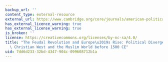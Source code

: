 ```yaml
---
backup_url: ''
content_type: external-resource
external_url: https://www.cambridge.org/core/journals/american-political-science-review/article/feudal-revolution-and-europes-rise-political-divergence-of-the-christian-west-and-the-muslim-world-before-1500-ce/EEF59BAF19A7D08BC254DBB35CBFB026
has_external_licence_warning: true
has_external_license_warning: true
is_broken: ''
license: https://creativecommons.org/licenses/by-nc-sa/4.0/
title: "The Feudal Revolution and Europe\u2019s Rise: Political Divergence of the\
  \ Christian West and the Muslim World before 1500 CE"
uid: 7dd6d233-32bd-4347-904c-099608712b1a
---
```

